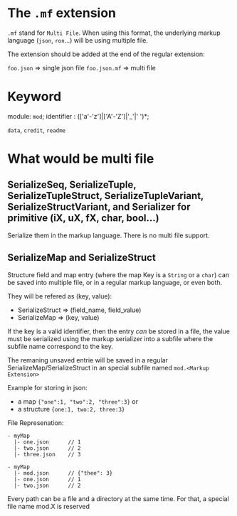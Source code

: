 # The `.mf` extension

`.mf` stand for `Multi File`.
When using this format, the underlying markup language (`json`, `ron`...) will be using multiple file.

The extension should be added at the end of the regular extension:

`foo.json` => single json file
`foo.json.mf` => multi file

# Keyword


module: `mod`;
identifier : (['a'-'z']|['A'-'Z']|'_'|' ')*;

`data`, `credit`, `readme`

# What would be multi file




## SerializeSeq, SerializeTuple, SerializeTupleStruct, SerializeTupleVariant, SerializeStructVariant, and Serializer for primitive (iX, uX, fX, char, bool...)

Serialize them in the markup language.
There is no multi file support.

## SerializeMap and SerializeStruct

Structure field and map entry (where the map Key is a `String` or a `char`) can be saved into multiple file, or in a regular markup language, or even both.

They will be refered as (key, value):
- SerializeStruct => (field_name, field_value)
- SerializeMap => (key, value)

If the key is a valid identifier, then the entry *can* be stored in a file, the value must be serialized using the markup serializer into a subfile where the subfile name correspond to the key.

The remaning unsaved entrie will be saved in a regular SerializeMap/SerializeStruct in an special subfile named `mod.<Markup Extension>`

Example for storing in json:

- a map `{"one":1, "two":2, "three":3}`
or
- a structure `{one:1, two:2, three:3}`

File Represenation:

```
- myMap
  |- one.json      // 1
  |- two.json      // 2
  |- three.json    // 3
```

```
- myMap
  |- mod.json      // {"thee": 3}
  |- one.json      // 1
  |- two.json      // 2
```










Every path can be a file and a directory at the same time.
For that, a special file name mod.X is reserved
